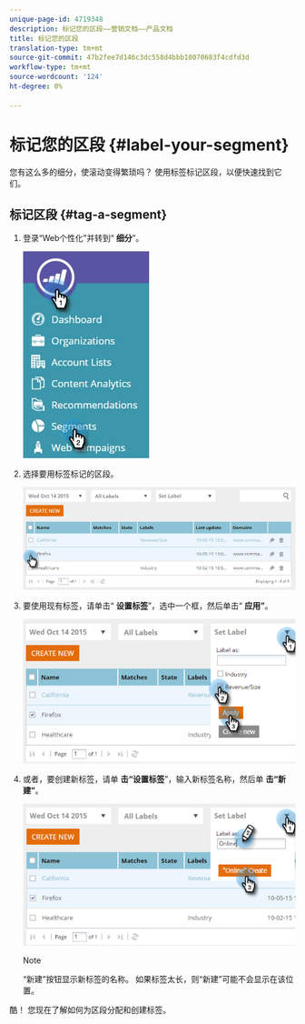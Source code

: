 ```yaml
---
unique-page-id: 4719348
description: 标记您的区段——营销文档——产品文档
title: 标记您的区段
translation-type: tm+mt
source-git-commit: 47b2fee7d146c3dc558d4bbb10070683f4cdfd3d
workflow-type: tm+mt
source-wordcount: '124'
ht-degree: 0%

---
```



# 标记您的区段 {#label-your-segment}

您有这么多的细分，使滚动变得繁琐吗？ 使用标签标记区段，以便快速找到它们。

## 标记区段 {#tag-a-segment}

1. 登录“Web个性化”并转到“ **细分**”。

   ![](assets/new-dropdown-segments-hand.jpg)

1. 选择要用标签标记的区段。

   ![](assets/image2015-10-14-15-3a26-3a28.png)

1. 要使用现有标签，请单击“ **设置标签**”，选中一个框，然后单击“ **应用”**。

   ![](assets/image2015-10-14-15-3a34-3a42.png)

1. 或者，要创建新标签，请单 **击“设置标签**”，输入新标签名称，然后单 **击“新建”**。

   ![](assets/image2015-10-14-15-3a38-3a30.png)

   >[!NOTE]
   >
   >“新建”按钮显示新标签的名称。 如果标签太长，则“新建”可能不会显示在该位置。

酷！ 您现在了解如何为区段分配和创建标签。
